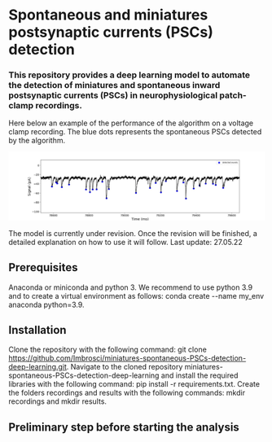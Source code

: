 # Spontaneous and miniatures postsynaptic currents (PSCs) detection

### This repository provides a deep learning model to automate the detection of miniatures and spontaneous inward postsynaptic currents (PSCs) in neurophysiological patch-clamp recordings.

Here below an example of the performance of the algorithm on a voltage clamp recording. The blue dots represents the spontaneous PSCs detected by the algorithm. 

![Alt text](/example_detection.jpg?raw=true)

The model is currently under revision. Once the revision will be finished, a detailed explanation on how to use it will follow. 
Last update: 27.05.22

## Prerequisites
Anaconda or miniconda and python 3. We recommend to use python 3.9 and to create a virtual environment as follows: conda create --name my_env anaconda python=3.9.

## Installation
Clone the repository with the following command: git clone https://github.com/Imbrosci/miniatures-spontaneous-PSCs-detection-deep-learning.git.
Navigate to the cloned repository miniatures-spontaneous-PSCs-detection-deep-learning and install the required libraries with the following command: pip install -r requirements.txt.
Create the folders recordings and results with the following commands: mkdir recordings and mkdir results.

## Preliminary step before starting the analysis 

